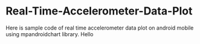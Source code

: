 # Real-Time-Accelerometer-Data-Plot
Here is sample code of real time accelerometer data plot on android mobile using mpandroidchart library. Hello
